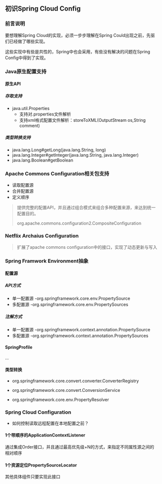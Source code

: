 ## 初识Spring Cloud Config

### 前言说明

要想理解Spring Cloud的实现，必须一步步理解在Spring Could出现之前，先驱们已经做了哪些实现。

这些实现中有些是共性的，Spring中也会采用，有些没有解决的问题在Spring Config中得到了实现。

### Java原生配置支持

#### 原生API

##### 存取支持

- java.util.Properties
  - 支持对.properties文件解析
  - 支持xml格式配置文件解析：storeToXML(OutputStream os,String comment)

##### 类型转换支持

- java.lang.Long#getLong(java.lang.String, long)
- java.lang.Integer#getInteger(java.lang.String, java.lang.Integer)
- java.lang.Boolean#getBoolean

### Apache Commons Configuration相关包支持

- 读取配置源
- 合并配置源
- 定义顺序

> 提供完整的配置API，并且通过组合模式来组合多种配置来源，来达到统一配置目的。
>
> org.apache.commons.configuration2.CompositeConfiguration

### Netflix Archaius Configuration

> 扩展了apache commons configuration中的接口，实现了动态更新与写入



### Spring Framwork Environment抽象

#### 配置源

##### API方式

- 单一配置源  -org.springframework.core.env.PropertySource
- 多配置源 -org.springframework.core.env.PropertySources

##### 注解方式

- 单一配置源 -org.springframework.context.annotation.PropertySource
- 多配置源 -org.springframework.context.annotation.PropertySources

#### SpringProfile

...

#### 类型转换

- org.springframework.core.convert.converter.ConverterRegistry

- org.springframework.core.convert.ConversionService
- org.springframework.core.env.PropertyResolver

### Spring Cloud Configuration

- 如何控制读取远程配置在本地配置之前？

#### 1个带顺序的ApplicationContextListener

通过集成Order接口，并且通过最高优先级+N的方式，来指定不同属性源之间的相对顺序

#### 1个资源定位PropertySourceLocator

其他具体组件只要实现此接口

















